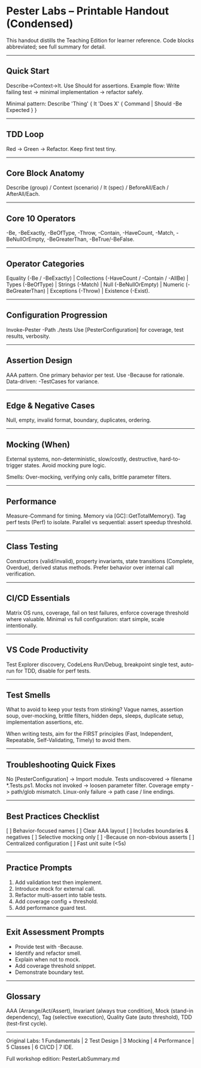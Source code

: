 # Pester Labs – Printable Handout (Condensed)

This handout distills the Teaching Edition for learner reference. Code blocks abbreviated; see full summary for detail.

---
## Quick Start
Describe->Context->It. Use Should for assertions.
Example flow: Write failing test -> minimal implementation -> refactor safely.

Minimal pattern:
Describe 'Thing' { It 'Does X' { Command | Should -Be Expected } }

---
## TDD Loop
Red -> Green -> Refactor. Keep first test tiny.

---
## Core Block Anatomy
Describe (group) / Context (scenario) / It (spec) / BeforeAll/Each / AfterAll/Each.

---
## Core 10 Operators
-Be, -BeExactly, -BeOfType, -Throw, -Contain, -HaveCount, -Match, -BeNullOrEmpty, -BeGreaterThan, -BeTrue/-BeFalse.

---
## Operator Categories 
Equality (-Be / -BeExactly) | Collections (-HaveCount / -Contain / -AllBe) | Types (-BeOfType) | Strings (-Match) | Null (-BeNullOrEmpty) | Numeric (-BeGreaterThan) | Exceptions (-Throw) | Existence (-Exist).

---
## Configuration Progression
Invoke-Pester -Path ./tests
Use [PesterConfiguration] for coverage, test results, verbosity.

---
## Assertion Design
AAA pattern. One primary behavior per test. Use -Because for rationale.
Data-driven: -TestCases for variance.

---
## Edge & Negative Cases
Null, empty, invalid format, boundary, duplicates, ordering.

---
## Mocking (When)
External systems, non-deterministic, slow/costly, destructive, hard-to-trigger states.
Avoid mocking pure logic.

Smells: Over-mocking, verifying only calls, brittle parameter filters.

---
## Performance
Measure-Command for timing. Memory via [GC]::GetTotalMemory(). Tag perf tests (Perf) to isolate.
Parallel vs sequential: assert speedup threshold.

---
## Class Testing
Constructors (valid/invalid), property invariants, state transitions (Complete, Overdue), derived status methods.
Prefer behavior over internal call verification.

---
## CI/CD Essentials
Matrix OS runs, coverage, fail on test failures, enforce coverage threshold where valuable.
Minimal vs full configuration: start simple, scale intentionally.

---
## VS Code Productivity
Test Explorer discovery, CodeLens Run/Debug, breakpoint single test, auto-run for TDD, disable for perf tests.

---
## Test Smells 
What to avoid to keep your tests from stinking?
Vague names, assertion soup, over-mocking, brittle filters, hidden deps, sleeps, duplicate setup, implementation assertions, etc.

When writing tests, aim for the FIRST principles (Fast, Independent, Repeatable, Self-Validating, Timely) to avoid them.


---
## Troubleshooting Quick Fixes
No [PesterConfiguration] -> Import module.
Tests undiscovered -> filename *.Tests.ps1.
Mocks not invoked -> loosen parameter filter.
Coverage empty -> path/glob mismatch.
Linux-only failure -> path case / line endings.

---
## Best Practices Checklist 
[ ] Behavior-focused names
[ ] Clear AAA layout
[ ] Includes boundaries & negatives
[ ] Selective mocking only
[ ] -Because on non-obvious asserts
[ ] Centralized configuration
[ ] Fast unit suite (<5s)

---
## Practice Prompts
1. Add validation test then implement.
2. Introduce mock for external call.
3. Refactor multi-assert into table tests.
4. Add coverage config + threshold.
5. Add performance guard test.

---
## Exit Assessment Prompts
- Provide test with -Because.
- Identify and refactor smell.
- Explain when not to mock.
- Add coverage threshold snippet.
- Demonstrate boundary test.

---
## Glossary 
AAA (Arrange/Act/Assert), Invariant (always true condition), Mock (stand-in dependency), Tag (selective execution), Quality Gate (auto threshold), TDD (test-first cycle).

---
Original Labs: 1 Fundamentals | 2 Test Design | 3 Mocking | 4 Performance | 5 Classes | 6 CI/CD | 7 IDE.

Full workshop edition: PesterLabSummary.md

